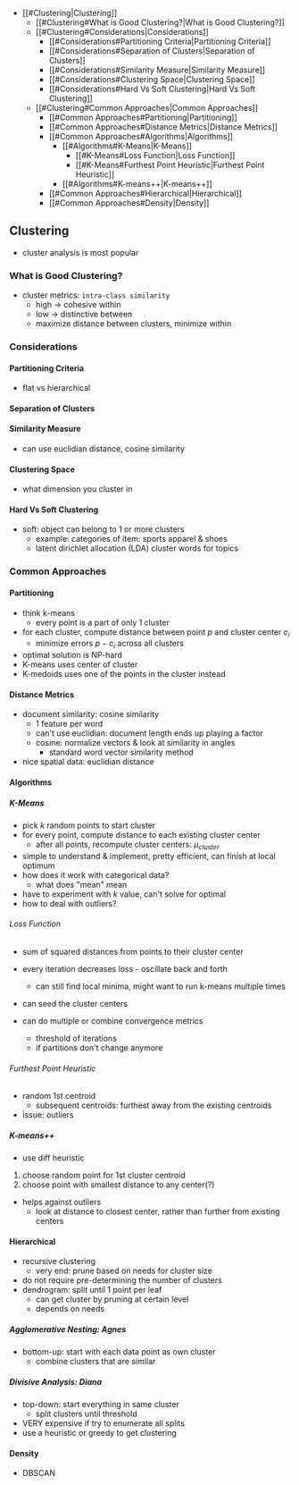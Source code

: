 - [[#Clustering|Clustering]]
	- [[#Clustering#What is Good Clustering?|What is Good Clustering?]]
	- [[#Clustering#Considerations|Considerations]]
		- [[#Considerations#Partitioning Criteria|Partitioning Criteria]]
		- [[#Considerations#Separation of Clusters|Separation of Clusters]]
		- [[#Considerations#Similarity Measure|Similarity Measure]]
		- [[#Considerations#Clustering Space|Clustering Space]]
		- [[#Considerations#Hard Vs Soft Clustering|Hard Vs Soft Clustering]]
	- [[#Clustering#Common Approaches|Common Approaches]]
		- [[#Common Approaches#Partitioning|Partitioning]]
		- [[#Common Approaches#Distance Metrics|Distance Metrics]]
		- [[#Common Approaches#Algorithms|Algorithms]]
			- [[#Algorithms#K-Means|K-Means]]
				- [[#K-Means#Loss Function|Loss Function]]
				- [[#K-Means#Furthest Point Heuristic|Furthest Point Heuristic]]
			- [[#Algorithms#K-means++|K-means++]]
		- [[#Common Approaches#Hierarchical|Hierarchical]]
		- [[#Common Approaches#Density|Density]]

## Clustering
- cluster analysis is most popular
### What is Good Clustering?
- cluster metrics: `intra-class similarity`
	- high -> cohesive within
	- low -> distinctive between
	- maximize distance between clusters, minimize within
### Considerations
#### Partitioning Criteria
- flat vs hierarchical
#### Separation of Clusters
#### Similarity Measure
- can use euclidian distance, cosine similarity
#### Clustering Space
- what dimension you cluster in
#### Hard Vs Soft Clustering
- soft: object can belong to 1 or more clusters
	- example: categories of item: sports apparel & shoes
	- latent dirichlet allocation (LDA) cluster words for topics
### Common Approaches
#### Partitioning
- think k-means
	- every point is a part of only 1 cluster
 - for each cluster, compute distance between point $p$ and cluster center $c_i$
	 - minimize errors $p - c_i$ across all clusters
- optimal solution is NP-hard
- K-means uses center of cluster
- K-medoids uses one of the points in the cluster instead
#### Distance Metrics
- document similarity: cosine similarity
	- 1 feature per word
	- can't use euclidian: document length ends up playing a factor
	- cosine: normalize vectors & look at similarity in angles
		- standard word vector similarity method
- nice spatial data: euclidian distance
#### Algorithms
##### K-Means
- pick $k$ random points to start cluster
- for every point, compute distance to each existing cluster center
	- after all points, recompute cluster centers: $\mu_{cluster}$ 
 - simple to understand & implement, pretty efficient, can finish at local optimum
 - how does it work with categorical data?
	 - what does "mean" mean
- have to experiment with $k$ value, can't solve for optimal
- how to deal with outliers?
###### Loss Function
- sum of squared distances from points to their cluster center
- every iteration decreases loss - oscillate back and forth
	- can still find local minima, might want to run k-means multiple times

- can seed the cluster centers
- can do multiple or combine convergence metrics
	- threshold of iterations
	- if partitions don't change anymore
###### Furthest Point Heuristic
- random 1st centroid
	- subsequent centroids: furthest away from the existing centroids
- issue: outliers
##### K-means++
- use diff heuristic
1. choose random point for 1st cluster centroid
2. choose point with smallest distance to any center(?)
- helps against outliers
	- look at distance to closest center, rather than further from existing centers
#### Hierarchical
- recursive clustering
	- very end: prune based on needs for cluster size
 - do not require pre-determining the number of clusters
 - dendrogram: split until 1 point per leaf
	 - can get cluster by pruning at certain level
	- depends on needs
##### Agglomerative Nesting: Agnes
- bottom-up: start with each data point as own cluster
	- combine clusters that are similar
##### Divisive Analysis: Diana
- top-down: start everything in same cluster
	- split clusters until threshold
- VERY expensive if try to enumerate all splits
- use a heuristic or greedy to get clustering 
#### Density
- DBSCAN